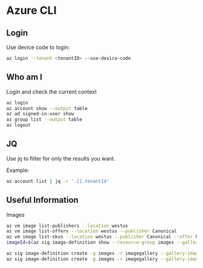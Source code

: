 # Azure CLI

## Login

Use device code to login:

``` sh
az login --tenant <tenantID> --use-device-code
```

## Who am I

Login and check the current context

``` sh
az login
az account show --output table
az ad signed-in-user show
az group list --output table
az logout
```

## JQ

Use jq to filter for only the results you want.

Example:

``` sh
az account list | jq -r '.[].tenantId'
```

## Useful Information

Images

``` sh
az vm image list-publishers --location westus
az vm image list-offers --location westus --publisher Canonical
az vm image list-skus --location westus --publisher Canonical --offer UbuntuServer
imageId=$(az sig image-definition show --resource-group images --gallery-name imagegallery --gallery-image-definition ubuntu_standard --query id --output tsv)

az sig image-definition create -g images -r imagegallery --gallery-image-definition MyImage --publisher Me --offer Ubuntu --sku 18.04 --os-type linux
az sig image-definition create -g images -r imagegallery --gallery-image-definition MyImage --publisher Me --offer Windows --sku mysku --os-type windows
```
